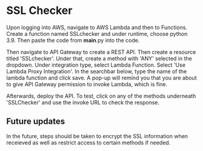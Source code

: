 # SSL Checker

Upon logging into AWS, navigate to AWS Lambda and then to Functions. Create a function named SSLchecker and under runtime, choose python 3.9. Then paste the code from __main__.py into the code.

Then navigate to API Gateway to create a REST API. Then create a resource titled 'SSLchecker'. Under that, create a method with 'ANY' selected in the dropdown. Under integration type, select Lambda Function. Select 'Use Lambda Proxy Integration'. In the searchbar below, type the name of the lambda function and click save. A pop-up will remind you that you are about to give API Gateway permission to invoke Lambda, which is fine.

Afterwards, deploy the API. To test, click on any of the methods underneath 'SSLChecker' and use the invoke URL to check the response.

## Future updates

In the future, steps should be taken to encrypt the SSL information when receieved as well as restrict access to certain methods if needed.
